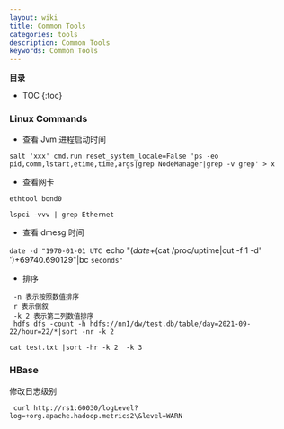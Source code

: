 ```yaml
---
layout: wiki
title: Common Tools
categories: tools
description: Common Tools
keywords: Common Tools
---
```


**目录**

* TOC
{:toc}


### Linux Commands

- 查看 Jvm 进程启动时间

 `salt 'xxx' cmd.run reset_system_locale=False 'ps -eo pid,comm,lstart,etime,time,args|grep NodeManager|grep -v grep' > x`
 
- 查看网卡

 `ethtool bond0`
 
 `lspci -vvv | grep Ethernet`
 
- 查看 dmesg 时间

 `date -d "1970-01-01 UTC `echo "$(date +%s)-$(cat /proc/uptime|cut -f 1 -d' ')+69740.690129"|bc `seconds"`
 
- 排序 
```
 -n 表示按照数值排序
 r 表示倒叙
 -k 2 表示第二列数值排序
 hdfs dfs -count -h hdfs://nn1/dw/test.db/table/day=2021-09-22/hour=22/*|sort -nr -k 2

cat test.txt |sort -hr -k 2  -k 3
```


### HBase

修改日志级别
```
 curl http://rs1:60030/logLevel?log=+org.apache.hadoop.metrics2\&level=WARN
 ```


 
